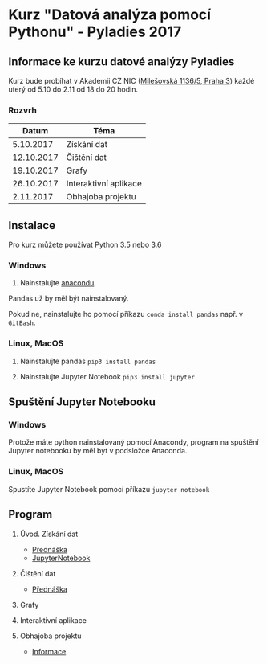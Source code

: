 # Kurz "Datová analýza pomocí Pythonu" - Pyladies 2017


## Informace ke kurzu datové analýzy Pyladies

Kurz bude probíhat v Akademii CZ NIC ([Milešovská 1136/5, Praha 3](https://mapy.cz/s/22d5n)) každé uterý od 5.10 do 2.11 od 18 do 20 hodin.

### Rozvrh
| Datum | Téma|
|-------|--------|
| 5.10.2017 | Získání dat |
| 12.10.2017 | Čištění dat |
| 19.10.2017 |	Grafy |
| 26.10.2017 |	Interaktivní aplikace |
| 2.11.2017 | Obhajoba projektu |

## Instalace

Pro kurz můžete používat Python 3.5 nebo 3.6

### Windows

1. Nainstalujte [anacondu](https://docs.continuum.io/anaconda/install/windows).

Pandas už by měl být nainstalovaný. 

Pokud ne, nainstalujte ho pomocí příkazu `conda install pandas` např. v `GitBash`.


### Linux, MacOS

1. Nainstalujte pandas
`pip3 install pandas`

2. Nainstalujte Jupyter Notebook
`pip3 install jupyter`

## Spuštění Jupyter Notebooku

### Windows

Protože máte python nainstalovaný pomocí Anacondy, program na spuštění Jupyter notebooku by měl byt v podsložce Anaconda.

### Linux, MacOS

Spustíte Jupyter Notebook pomocí příkazu `jupyter notebook`


## Program

1. Úvod. Získání dat 
    - [Přednáška](https://docs.google.com/presentation/d/1a4jWMLkExi0yS4-PvnwJhvME-9DvIOs3592phCzJuuY/edit?usp=sharing)
    - [JupyterNotebook](https://github.com/anastazie/pyladies_data/blob/master/1_pyladies_data.ipynb)

1. Čištění dat 
    - [Přednáška](https://docs.google.com/presentation/d/1Eqz0zh4jK2fFMU0O2GQ2ryoAqfv_J4wL2QBZHlaizOc/edit?usp=sharing)

1. Grafy 

1. Interaktivní aplikace 

1. Obhajoba projektu
    - [Informace](https://docs.google.com/presentation/d/1HLYrwprlPZuB2_e1Czo6WDplzqLF0k_ll-cN4p9vTOA/edit?usp=sharing)


